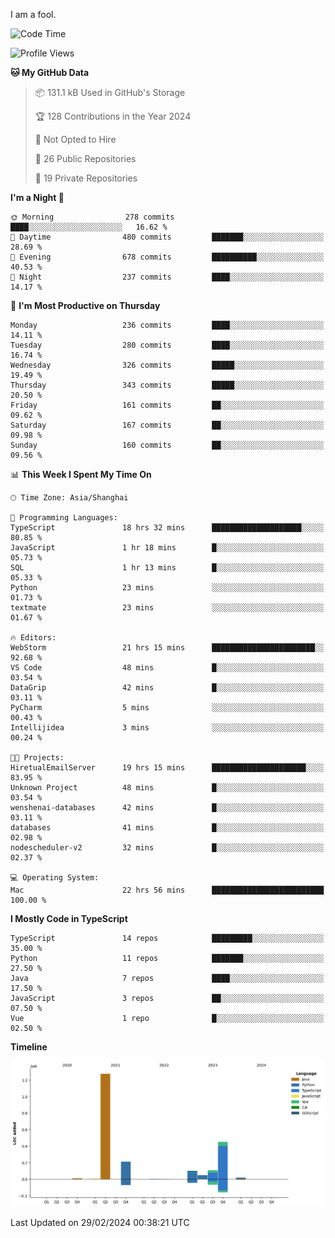 I am a fool.

<!--START_SECTION:waka-->
![Code Time](http://img.shields.io/badge/Code%20Time-1%2C225%20hrs%2040%20mins-blue)

![Profile Views](http://img.shields.io/badge/Profile%20Views-0-blue)

**🐱 My GitHub Data** 

> 📦 131.1 kB Used in GitHub's Storage 
 > 
> 🏆 128 Contributions in the Year 2024
 > 
> 🚫 Not Opted to Hire
 > 
> 📜 26 Public Repositories 
 > 
> 🔑 19 Private Repositories 
 > 
**I'm a Night 🦉** 

```text
🌞 Morning                278 commits         ████░░░░░░░░░░░░░░░░░░░░░   16.62 % 
🌆 Daytime                480 commits         ███████░░░░░░░░░░░░░░░░░░   28.69 % 
🌃 Evening                678 commits         ██████████░░░░░░░░░░░░░░░   40.53 % 
🌙 Night                  237 commits         ████░░░░░░░░░░░░░░░░░░░░░   14.17 % 
```
📅 **I'm Most Productive on Thursday** 

```text
Monday                   236 commits         ████░░░░░░░░░░░░░░░░░░░░░   14.11 % 
Tuesday                  280 commits         ████░░░░░░░░░░░░░░░░░░░░░   16.74 % 
Wednesday                326 commits         █████░░░░░░░░░░░░░░░░░░░░   19.49 % 
Thursday                 343 commits         █████░░░░░░░░░░░░░░░░░░░░   20.50 % 
Friday                   161 commits         ██░░░░░░░░░░░░░░░░░░░░░░░   09.62 % 
Saturday                 167 commits         ██░░░░░░░░░░░░░░░░░░░░░░░   09.98 % 
Sunday                   160 commits         ██░░░░░░░░░░░░░░░░░░░░░░░   09.56 % 
```


📊 **This Week I Spent My Time On** 

```text
🕑︎ Time Zone: Asia/Shanghai

💬 Programming Languages: 
TypeScript               18 hrs 32 mins      ████████████████████░░░░░   80.85 % 
JavaScript               1 hr 18 mins        █░░░░░░░░░░░░░░░░░░░░░░░░   05.73 % 
SQL                      1 hr 13 mins        █░░░░░░░░░░░░░░░░░░░░░░░░   05.33 % 
Python                   23 mins             ░░░░░░░░░░░░░░░░░░░░░░░░░   01.73 % 
textmate                 23 mins             ░░░░░░░░░░░░░░░░░░░░░░░░░   01.67 % 

🔥 Editors: 
WebStorm                 21 hrs 15 mins      ███████████████████████░░   92.68 % 
VS Code                  48 mins             █░░░░░░░░░░░░░░░░░░░░░░░░   03.54 % 
DataGrip                 42 mins             █░░░░░░░░░░░░░░░░░░░░░░░░   03.11 % 
PyCharm                  5 mins              ░░░░░░░░░░░░░░░░░░░░░░░░░   00.43 % 
Intellijidea             3 mins              ░░░░░░░░░░░░░░░░░░░░░░░░░   00.24 % 

🐱‍💻 Projects: 
HiretualEmailServer      19 hrs 15 mins      █████████████████████░░░░   83.95 % 
Unknown Project          48 mins             █░░░░░░░░░░░░░░░░░░░░░░░░   03.54 % 
wenshenai-databases      42 mins             █░░░░░░░░░░░░░░░░░░░░░░░░   03.11 % 
databases                41 mins             █░░░░░░░░░░░░░░░░░░░░░░░░   02.98 % 
nodescheduler-v2         32 mins             █░░░░░░░░░░░░░░░░░░░░░░░░   02.37 % 

💻 Operating System: 
Mac                      22 hrs 56 mins      █████████████████████████   100.00 % 
```

**I Mostly Code in TypeScript** 

```text
TypeScript               14 repos            █████████░░░░░░░░░░░░░░░░   35.00 % 
Python                   11 repos            ███████░░░░░░░░░░░░░░░░░░   27.50 % 
Java                     7 repos             ████░░░░░░░░░░░░░░░░░░░░░   17.50 % 
JavaScript               3 repos             ██░░░░░░░░░░░░░░░░░░░░░░░   07.50 % 
Vue                      1 repo              █░░░░░░░░░░░░░░░░░░░░░░░░   02.50 % 
```



**Timeline**

![Lines of Code chart](https://raw.githubusercontent.com/VeejaLiu/VeejaLiu/master/assets/bar_graph.png)


 Last Updated on 29/02/2024 00:38:21 UTC
<!--END_SECTION:waka-->
